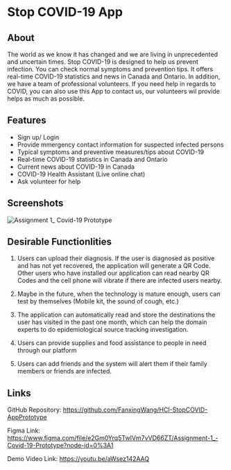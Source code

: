# Stop COVID-19 App

## About

The world as we know it has changed and we are living in unprecedented and uncertain times. Stop COVID-19 is designed to help us prevent infection. You can check normal symptoms and prevention tips. It offers real-time COVID-19 statistics and news in Canada and Ontario. In addition, we have a team of professional volunteers. If you need help in regards to COVID, you can also use this App to contact us, our volunteers wil provide helps as much as possible. 

## Features

* Sign up/ Login
* Provide mmergency contact information for suspected infected persons
* Typical symptoms and preventive measures/tips about COVID-19
* Real-time COVID-19 statistics in Canada and Ontario
* Current news about COVID-19 in Canada
* COVID-19 Health Assistant (Live online chat)
* Ask volunteer for help

## Screenshots

![Assignment 1_ Covid-19 Prototype](https://user-images.githubusercontent.com/38800916/98721829-f2108900-235e-11eb-8415-d2e0abad9ed3.jpg)

## Desirable Functionlities

1. Users can upload their diagnosis. If the user is diagnosed as positive and has not yet recovered, the application will generate a QR Code. Other users who have installed our application can read nearby QR Codes and the cell phone will vibrate if there are infected users nearby.

2. Maybe in the future, when the technology is mature enough, users can test by themselves (Mobile kit, the sound of cough, etc.)

3. The application can automatically read and store the destinations the user has visited in the past one month, which can help the domain experts to do epidemiological source tracking investigation.

4. Users can provide supplies and food assistance to people in need through our platform

5. Users can add friends and the system will alert them if their family members or friends are infected.

## Links

GitHub Repository: https://github.com/FanxingWang/HCI-StopCOVID-AppPrototype

Figma Link: https://www.figma.com/file/e2Gm0Yrq5TwIVm7vVD66ZT/Assignment-1_-Covid-19-Prototype?node-id=0%3A1

Demo Video Link: https://youtu.be/aWsez142AAQ



